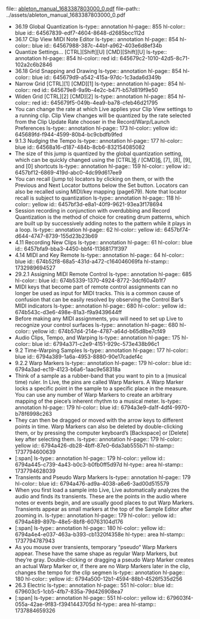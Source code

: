 file:: [ableton_manual_1683387803000_0.pdf](../assets/ableton_manual_1683387803000_0.pdf)
file-path:: ../assets/ableton_manual_1683387803000_0.pdf

- 36.19 Global Quantization
  ls-type:: annotation
  hl-page:: 855
  hl-color:: blue
  id:: 64567839-edf7-4604-8648-d2685bcc112d
- 36.17 Clip View MIDI Note Editor
  ls-type:: annotation
  hl-page:: 854
  hl-color:: blue
  id:: 64567988-387c-44bf-a962-403e6d8ef34b
- Quantize Settings... [CTRL][Shift][U] [CMD][Shift][U]
  ls-type:: annotation
  hl-page:: 854
  hl-color:: red
  id:: 645679c2-1010-42d5-8c71-102a2c6b2846
- 36.18 Grid Snapping and Drawing
  ls-type:: annotation
  hl-page:: 854
  hl-color:: blue
  id:: 645679d9-a542-415a-97dc-1c3ada6d349b
- Narrow Grid [CTRL][1] [CMD][1]
  ls-type:: annotation
  hl-page:: 854
  hl-color:: red
  id:: 645679e8-9a9b-4e2c-b471-b57d819f9e50
- Widen Grid [CTRL][2] [CMD][2]
  ls-type:: annotation
  hl-page:: 854
  hl-color:: red
  id:: 645679f5-049b-4ea9-ba78-cfeb46d21795
- You can change the rate at which Live applies your Clip View settings to a running clip. Clip View changes will be quantized by the rate selected from the Clip Update Rate chooser in the Record/Warp/Launch Preferences
  ls-type:: annotation
  hl-page:: 173
  hl-color:: yellow
  id:: 645689fd-f944-4599-80b4-bc9cbdfb9fed
- 9.1.3 Nudging the Tempo
  ls-type:: annotation
  hl-page:: 177
  hl-color:: blue
  id:: 64568a16-d187-484b-8cb6-832154085082
- The size of this jump is quantized by the global quantization setting, which can be quickly changed using the [CTRL][6](Win) / [CMD][6](Mac), [7], [8], [9], and [0] shortcuts
  ls-type:: annotation
  hl-page:: 159
  hl-color:: yellow
  id:: 6457bf12-6869-419d-abc0-4dc99d617ee9
- You can recall (jump to) locators by clicking on them, or with the Previous and Next Locator buttons below the Set button. Locators can also be recalled using MIDI/key mapping (page679). Note that locator recall is subject to quantization
  ls-type:: annotation
  hl-page:: 118
  hl-color:: yellow
  id:: 6457bf3d-e8a1-40f9-9621-93ea3f178694
- Session recording in conjunction with overdubbing and Record Quantization is the method of choice for creating drum patterns, which are built up by successively adding notes to the pattern while it plays in a loop.
  ls-type:: annotation
  hl-page:: 62
  hl-color:: yellow
  id:: 6457bf74-d644-4747-8739-155d23b23b69
- 4.11 Recording New Clips
  ls-type:: annotation
  hl-page:: 61
  hl-color:: blue
  id:: 6457bfa9-bba3-4450-bbf4-11368171f397
- 4.14 MIDI and Key Remote
  ls-type:: annotation
  hl-page:: 64
  hl-color:: blue
  id:: 674b52f8-68a5-431d-a472-c164046069fa
  hl-stamp:: 1732989694527
- 29.2.1 Assigning MIDI Remote Control
  ls-type:: annotation
  hl-page:: 685
  hl-color:: blue
  id:: 674b5339-1370-4924-8772-3dcf60a4b1f7
- MIDI keys that become part of remote control assignments can no longer be used as input for MIDI tracks. This is a common cause of confusion that can be easily resolved by observing the Control Bar’s MIDI indicators
  ls-type:: annotation
  hl-page:: 680
  hl-color:: yellow
  id:: 674b543c-d3e6-498e-81a3-f9a9439644ff
- Before making any MIDI assignments, you will need to set up Live to recognize your control surfaces
  ls-type:: annotation
  hl-page:: 680
  hl-color:: yellow
  id:: 674b57d4-214e-4787-a64d-b65d8be7cf49
- Audio Clips, Tempo, and Warping
  ls-type:: annotation
  hl-page:: 175
  hl-color:: blue
  id:: 6794a371-c2e9-4151-929c-573e438b96c1
- 9.2 Time-Warping Samples
  ls-type:: annotation
  hl-page:: 177
  hl-color:: blue
  id:: 6794a389-1a6a-4953-8880-90e17cadef4c
- 9.2.2 Warp Markers
  ls-type:: annotation
  hl-page:: 179
  hl-color:: blue
  id:: 6794a3ad-ec19-4123-b6a6-1aac9e58318a
- Think of a sample as a rubber-band that you want to pin to a (musical time) ruler. In Live, the pins are called Warp Markers. A Warp Marker locks a specific point in the sample to a specific place in the measure. You can use any number of Warp Markers to create an arbitrary mapping of the piece’s inherent rhythm to a musical meter.
  ls-type:: annotation
  hl-page:: 179
  hl-color:: blue
  id:: 6794a3e9-da1f-4df4-9970-b78f6998c263
- They can then be dragged or moved with the arrow keys to different points in time. Warp Markers can also be deleted by double-clicking them, or by pressing the computer keyboard’s [Backspace] or [Delete] key after selecting them.
  ls-type:: annotation
  hl-page:: 179
  hl-color:: yellow
  id:: 6794a426-db28-4bff-87e0-6da3ab555b71
  hl-stamp:: 1737794600639
- [:span]
  ls-type:: annotation
  hl-page:: 179
  hl-color:: yellow
  id:: 6794a445-c739-4a43-b0c3-b0fb0ff5d97d
  hl-type:: area
  hl-stamp:: 1737794628039
- Transients and Pseudo Warp Markers
  ls-type:: annotation
  hl-page:: 179
  hl-color:: blue
  id:: 6794a476-ad9a-4038-a6e6-3ad00d515579
- When you first load a sample into Live, Live automatically analyzes the audio and finds its transients. These are the points in the audio where notes or events begin, and are usually good places to put Warp Markers. Transients appear as small markers at the top of the Sample Editor after zooming in.
  ls-type:: annotation
  hl-page:: 179
  hl-color:: yellow
  id:: 6794a489-897b-48e5-8bf8-60763104d176
- [:span]
  ls-type:: annotation
  hl-page:: 180
  hl-color:: yellow
  id:: 6794a4e4-e037-463a-b393-cb1320f4358e
  hl-type:: area
  hl-stamp:: 1737794787943
- As you mouse over transients, temporary “pseudo“ Warp Markers appear. These have the same shape as regular Warp Markers, but they’re gray. Double-clicking or dragging a pseudo Warp Marker creates an actual Warp Marker or, if there are no Warp Markers later in the clip, changes the tempo for the clip segmen
  ls-type:: annotation
  hl-page:: 180
  hl-color:: yellow
  id:: 6794a500-12b1-4594-88b1-4526f535d256
- 26.3 Electric
  ls-type:: annotation
  hl-page:: 551
  hl-color:: blue
  id:: 679603c5-1cb5-4fb7-835a-79d426908ea7
- [:span]
  ls-type:: annotation
  hl-page:: 551
  hl-color:: yellow
  id:: 679603f4-055a-42ae-9f83-f3941443705d
  hl-type:: area
  hl-stamp:: 1737884659326